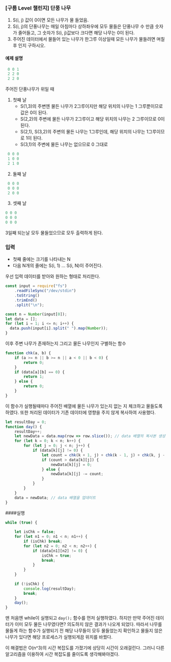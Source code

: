 ### [구름 Level 챌린지] 단풍 나무 

1. S(i, j) 값이 0이면 모든 나무가 물 들었음. 
2. S(i, j)의 단풍나무는 매일 아침마다 상하좌우에 모두 물들은 단풍나무 수 만큼 숫자가 줄어들고, 그 숫자가 S(i, j)값보다 크다면 해당 나무는 0이 된다.
3. 주어진 데이터에서 물들어 있는 나무가 한그루 이상일때 모든 나무가 물들려면 며칠 후 인지 구하시오.

#### 예제 설명
```js
 0 0 1
 2 2 0
 2 2 0
```
주어진 단풍나무가 위일 때
1. 첫째 날
	- S(1,3)의 주변엔 물든 나무가 2그루이지만 해당 위치의 나무는 1 그루뿐이므로 값은 0이 된다.
	- S(2,2)의 주변에 물든 나무가 2그루이고 해당 위치의 나무는 2 그루이므로 0이 된다.
	- S(2,1), S(3,2)의 주변의 물든 나무는 1그루인데, 해당 위치의 나무는 1그루이므로 1이 된다.
	- S(3,1)의 주변에 물든 나무는 없으므로 0 그대로
```js
 0 0 0
 1 0 0
 2 1 0
```
2. 둘째 날
```js
 0 0 0
 0 0 0
 2 0 0
```
3. 셋째 날
```js
0 0 0
0 0 0
0 0 0
```

3일째 되는날 모두 물들었으므로 모두 출력하게 된다.

### 입력
- 첫째 줄에는 크기를 나타내는 N
- 다음 N개의 줄에는 S(i, 1) ... S(i, N)이 주어진다.

우선 입력 데이터를 받아와 원하는 형태로 처리한다.
```js
const input = require("fs")
	.readFileSync("/dev/stdin")
	.toString()
	.trimEnd()
	.split("\n");

const n = Number(input[0]);
let data = [];
for (let i = 1; i <= n; i++) {
  data.push(input[i].split(" ").map(Number));
}
```

이후 주변 나무가 존재하는지 그리고 물든 나무인지 구별하는 함수
```js
function chk(a, b) {
	if (a >= n || b >= n || a < 0 || b < 0) {
		return 0;
	}
	if (data[a][b] == 0) {
		return 1;
	} else {
		return 0;
	}
}
```

이 함수가 실행될때마다 주어진 배열에 물든 나무가 있는지 없는 지 체크하고 물들도록 하였다.
또한 처리된 데이터가 기존 데이터에 영향을 주지 않게 복사하여 사용했다. 
```js
let resultDay = 0;
function day() {
	resultDay++;
	let newData = data.map(row => row.slice()); // data 배열의 복사본 생성
	for (let k = 0; k < n; k++) {
		for (let j = 0; j < n; j++) {
			if (data[k][j] != 0) {
				let count = chk(k + 1, j) + chk(k - 1, j) + chk(k, j - 1) + chk(k, j + 1);
				if (count > data[k][j]) {
					newData[k][j] = 0;
				} else {
					newData[k][j] -= count;
				}
			}
		}
	}
	data = newData; // data 배열을 업데이트
}
```


####실행
```js
while (true) {
	
	let isChk = false;
	for (let n1 = 0; n1 < n; n1++) {
		if (isChk) break;
		for (let n2 = 0; n2 < n; n2++) {
			if (data[n1][n2] != 0) {
				isChk = true;
				break;
			}
		}
	}
	
	if (!isChk) {
		console.log(resultDay);
		break;
	}
	day();
}
```

맨 처음엔 while이 실행되고 `day();` 함수를 먼저 실행하였다.
하지만 만약 주어진 데이터가 이미 모두 물든 나무였다면? 의도하지 않은 결과가 나오게 되었다. 따라서 나무를 물들게 하는 함수가 실행되기 전 해당 나무들이 모두 물들었는지 확인하고 물들지 않은 나무가 있다면 해당 프로세스가 실행되게끔 위치를 바꿨다. 

이 해결법은 O(n^3)의 시간 복잡도를 가졌기에 상당히 시간이 오래걸린다. 그러니 
다른 알고리즘을 이용하여 시간 복잡도를 줄이도록 생각해봐야겠다.
